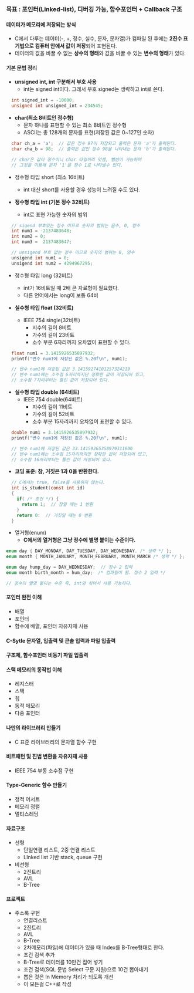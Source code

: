 ### 목표 : 포인터(Linked-list), 디버깅 가능, 함수포인터 + Callback 구조


#### 데이터가 메모리에 저장되는 방식
- C에서 다루는 데이터(-, +, 정수, 실수, 문자, 문자열)가 컴파일 된 후에는 **2진수 표기법으로 컴퓨터 안에서 값이 저장**되어 표현된다.
- 데이터의 값을 바꿀 수 없는 **상수의 형태**와 값을 바꿀 수 있는 **변수의 형태**가 있다.

#### 기본 문법 정리
- **unsigned int, int 구분해서 부호 사용**
  - int는 signed int이다. 그래서 부호 signed는 생략하고 int로 쓴다.
```C
  int signed_int = -10000;
  unsigned int unsigned_int = 234545;
```
- **char(최소 8비트인 정수형)**
  - 문자 하나를 표현할 수 있는 최소 8비트인 정수형
  - ASCII는 총 128개의 문자를 표현(저장된 값은 0~127인 숫자)
```C
  char ch_a = 'a';  // 값은 정수 97이 저장되고 출력은 문자 'a'가 출력된다.
  char cha_b = 98;  // 출력은 값인 정수 98을 나타내는 문자 'b'가 출력된다.

  // char은 값이 정수이니 char 타입끼리 덧셈, 뺄셈이 가능하며
  // 그것을 이용해 문자 '1'을 정수 1로 나타낼수 있다.
```

- 정수형 타입 short (최소 16비트)
  - int 대신 short를 사용할 경우 성능이 느려질 수도 있다.

- **정수형 타입 int (기본 정수 32비트)**
  - int로 표현 가능한 숫자의 범위
```C
  // sigend 부호있는 정수 이므로 숫자의 범위는 음수, 0, 양수 
  int num1 = -2137483648;
  int num2 = 0;
  int num3 =  2137483647;

  // unsigend 부호 없는 정수 이므로 숫자의 범위는 0, 양수
  unsigend int num1 = 0;
  unsigend int num2 = 4294967295;
```

- 정수형 타입 long (32비트)
  - int가 16비트일 때 2배 큰 자료형이 필요했다.
  - 다른 언어에서는 long이 보통 64비


- **실수형 타입 float (32비트)**
  - IEEE 754 single(32비트)
    - 지수의 길이 8비트
    - 가수의 길이 23비트
    - 소수 부분 6자리까지 오차없이 표현할 수 있다.
```C
  float num1 = 3.1415926535897932;  
  printf("변수 num1에 저장된 값은 %.20f\n", num1);

  // 변수 num1에 저장된 값은 3.14159274101257324219
  // 변수 num1에는 소수점 6자리까지만 정확한 값이 저장되어 있고,
  // 소수점 7자리부터는 틀린 값이 저장되어 있다.
```

- **실수형 타입 double (64비트)**
  - IEEE 754 double(64비트)
    - 지수의 길이 11비트
    - 가수의 길이 52비트
    - 소수 부분 15자리까지 오차없이 표현할 수 있다.
```C
  double num1 = 3.1415926535897932;  
  printf("변수 num1에 저장된 값은 %.20f\n", num1);

  // 변수 num1에 저장된 값은 33.14159265358979311600
  // 변수 num1에는 소수점 15자리까지만 정확한 값이 저장되어 있고,
  // 소수점 16자리부터는 틀린 값이 저장되어 있다.
```

- **코딩 표준: 참, 거짓은 1과 0을 반환한다.**
```C
  // C에서는 true, false를 사용하지 않는다.
  int is_student(const int id)
  {
    if( /* 조건 */) {
      return 1;  // 참일 때는 1 반환
    }
    return 0:  // 거짓일 때는 0 반환
  }
```

- 열거형(enum)
  - **C에서의 열거형은 그냥 정수에 별명 붙이는 수준이다.**
```C
enum day { DAY_MONDAY, DAY_TUESDAY, DAY_WEDNESDAY. /* 생략 */ };
enum month { MONTH_JANUARY, MONTH_FEBRUARY, MONTH_MARCH /* 생략 */ };

enum day hump_day = DAY_WEDNESDAY;  // 정수 2 입력
enum month birth_month = hum_day;  /* 컴파일이 됨. 정수 2 입력 */

// 정수의 별명 붙이는 수준 즉, int와 섞어서 사용 가능하다.
```

      
#### 포인터 완전 이해
- 배열
- 포인터
- 함수에 배열, 포인터 자유자재 사용

#### C-Sytle 문자열, 입출력 및 콘솔 입력과 파일 입출력

#### 구조체, 함수포인터 비동기 파일 입출력

#### 스택 메모리의 동작법 이해
- 레지스터
- 스택
- 힙
- 동적 메모리
- 다중 포인터

#### 나만의 라이브러리 만들기
- C 표준 라이브러리의 문자열 함수 구현

#### 비트패턴 및 진법 변환을 자유자재 사용
- IEEE 754 부동 소수점 구현

#### Type-Generic 함수 만들기
- 정적 어서트
- 메모리 정렬
- 멀티스레딩

#### 자료구조
- 선형
  - 단일연결 리스트, 2중 연결 리스트
  - LInked list 기반 stack, queue 구현
- 비선형
  - 2진트리
  - AVL
  - B-Tree

#### 프로젝트
- 주소록 구현
  - 연결리스트
  - 2진트리
  - AVL
  - B-Tree
  - 2차메모리(파일)에 데이터가 있을 때 Index를 B-Tree형태로 한다.
  - 조건 검색 추가
  - B-Tree로 데이터를 10만건 집어 넣기
  - 조건 검색(SQL 문법 Select 구문 지원)으로 10건 뽑아내기
  - 뽑은 것은 In Memory 처리가 되도록 개선
  - 이 모든걸 C++로 작성
